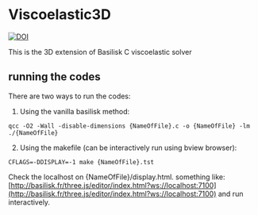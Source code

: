 # Viscoelastic3D

[![DOI](https://zenodo.org/badge/874384071.svg)](https://doi.org/10.5281/zenodo.14011692)

This is the 3D extension of Basilisk C viscoelastic solver


## running the codes

There are two ways to run the codes:

1. Using the vanilla basilisk method:

```shell
qcc -O2 -Wall -disable-dimensions {NameOfFile}.c -o {NameOfFile} -lm 
./{NameOfFile}
```

2. Using the makefile (can be interactively run using bview browser):

```shell
CFLAGS=-DDISPLAY=-1 make {NameOfFile}.tst
```

Check the localhost on {NameOfFile}/display.html. something like: [http://basilisk.fr/three.js/editor/index.html?ws://localhost:7100](http://basilisk.fr/three.js/editor/index.html?ws://localhost:7100) and run interactively.
